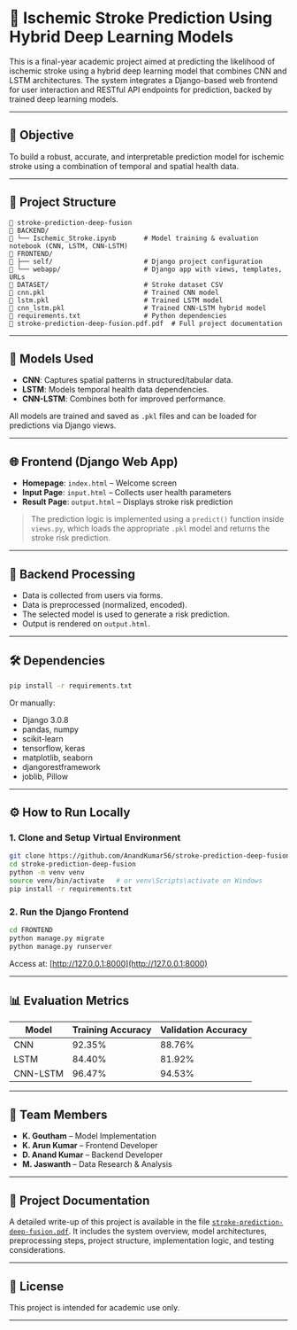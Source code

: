 # 🧠 Ischemic Stroke Prediction Using Hybrid Deep Learning Models

This is a final-year academic project aimed at predicting the likelihood of ischemic stroke using a hybrid deep learning model that combines CNN and LSTM architectures. The system integrates a Django-based web frontend for user interaction and RESTful API endpoints for prediction, backed by trained deep learning models.

---

## 🚀 Objective

To build a robust, accurate, and interpretable prediction model for ischemic stroke using a combination of temporal and spatial health data.

---

## 📁 Project Structure

```
📆 stroke-prediction-deep-fusion
🔹 BACKEND/
🔹 └── Ischemic_Stroke.ipynb       # Model training & evaluation notebook (CNN, LSTM, CNN-LSTM)
🔹 FRONTEND/
🔹 ├── self/                       # Django project configuration
🔹 └── webapp/                     # Django app with views, templates, URLs
🔹 DATASET/                        # Stroke dataset CSV
🔹 cnn.pkl                         # Trained CNN model
🔹 lstm.pkl                        # Trained LSTM model
🔹 cnn_lstm.pkl                    # Trained CNN-LSTM hybrid model
🔹 requirements.txt                # Python dependencies
🔹 stroke-prediction-deep-fusion.pdf.pdf  # Full project documentation
```

---

## 🧠 Models Used

* **CNN**: Captures spatial patterns in structured/tabular data.
* **LSTM**: Models temporal health data dependencies.
* **CNN-LSTM**: Combines both for improved performance.

All models are trained and saved as `.pkl` files and can be loaded for predictions via Django views.

---

## 🌐 Frontend (Django Web App)

* **Homepage**: `index.html` – Welcome screen
* **Input Page**: `input.html` – Collects user health parameters
* **Result Page**: `output.html` – Displays stroke risk prediction

> The prediction logic is implemented using a `predict()` function inside `views.py`, which loads the appropriate `.pkl` model and returns the stroke risk prediction.

---

## 🔧 Backend Processing

* Data is collected from users via forms.
* Data is preprocessed (normalized, encoded).
* The selected model is used to generate a risk prediction.
* Output is rendered on `output.html`.

---

## 🛠️ Dependencies

```bash
pip install -r requirements.txt
```

Or manually:

* Django 3.0.8
* pandas, numpy
* scikit-learn
* tensorflow, keras
* matplotlib, seaborn
* djangorestframework
* joblib, Pillow

---

## ⚙️ How to Run Locally

### 1. Clone and Setup Virtual Environment

```bash
git clone https://github.com/AnandKumar56/stroke-prediction-deep-fusion.git
cd stroke-prediction-deep-fusion
python -m venv venv
source venv/bin/activate   # or venv\Scripts\activate on Windows
pip install -r requirements.txt
```

### 2. Run the Django Frontend

```bash
cd FRONTEND
python manage.py migrate
python manage.py runserver
```

Access at: [http://127.0.0.1:8000](http://127.0.0.1:8000)

---

## 📊 Evaluation Metrics

| Model    | Training Accuracy | Validation Accuracy |
| -------- | ----------------- | ------------------- |
| CNN      | 92.35%            | 88.76%              |
| LSTM     | 84.40%            | 81.92%              |
| CNN-LSTM | 96.47%            | 94.53%              |

---

## 👥 Team Members

* **K. Goutham** – Model Implementation
* **K. Arun Kumar** – Frontend Developer
* **D. Anand Kumar** – Backend Developer
* **M. Jaswanth** – Data Research & Analysis

---

## 📄 Project Documentation

A detailed write-up of this project is available in the file [`stroke-prediction-deep-fusion.pdf`](./stroke-prediction-deep-fusion.pdf.pdf). It includes the system overview, model architectures, preprocessing steps, project structure, implementation logic, and testing considerations.

---

## 📄 License

This project is intended for academic use only.

---
